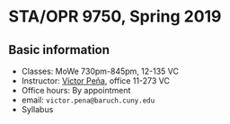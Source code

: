 # STA/OPR 9750, Spring 2019

## Basic information
* Classes: MoWe 730pm-845pm, 12-135 VC
* Instructor: [Víctor Peña](http://vicpena.github.io/), office 11-273 VC
* Office hours: By appointment
* email: ``victor.pena@baruch.cuny.edu``
* Syllabus
